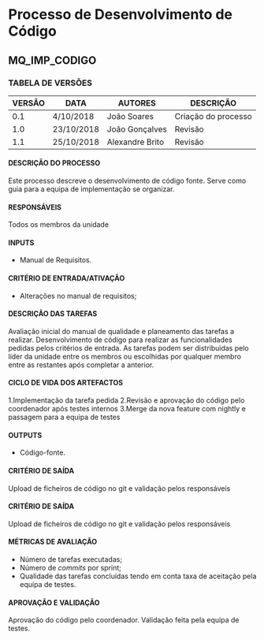 # Processo de Desenvolvimento de Código

## **MQ_IMP_CODIGO**

### TABELA DE VERSÕES
| VERSÃO | DATA | AUTORES | DESCRIÇÃO |
|--------|------|---------|-----------|
| 0.1 | 4/10/2018 | João Soares | Criação do processo |
| 1.0 | 23/10/2018 | João Gonçalves | Revisão |
| 1.1 | 25/10/2018 | Alexandre Brito | Revisão |


#### DESCRIÇÃO DO PROCESSO
Este processo descreve o desenvolvimento de código fonte. Serve como guia para a equipa de implementação se organizar.
#### RESPONSÁVEIS
Todos os membros da unidade

#### INPUTS
* Manual de Requisitos.

#### CRITÉRIO DE ENTRADA/ATIVAÇÃO
* Alterações no manual de requisitos;

#### DESCRIÇÃO DAS TAREFAS
Avaliação inicial do manual de qualidade e planeamento das tarefas a realizar.
Desenvolvimento de código para realizar as funcionalidades pedidas pelos critérios de entrada. As tarefas podem ser distribuidas pelo líder da unidade entre os membros ou escolhidas por qualquer membro entre as restantes após completar a anterior.

#### CICLO DE VIDA DOS ARTEFACTOS
1.Implementação da tarefa pedida
2.Revisão e aprovação do código pelo coordenador após testes internos
3.Merge da nova feature com nightly e passagem para a equipa de testes 

#### OUTPUTS
* Código-fonte.

#### CRITÉRIO DE SAÍDA
Upload de ficheiros de código no git e validação pelos responsáveis

#### CRITÉRIO DE SAÍDA
Upload de ficheiros de código no git e validação pelos responsáveis

#### MÉTRICAS DE AVALIAÇÃO
* Número de tarefas executadas;
* Número de *commits* por sprint;
* Qualidade das tarefas concluídas tendo em conta taxa de aceitação pela equipa de testes.

#### APROVAÇÃO E VALIDAÇÃO
Aprovação do código pelo coordenador.
Validação feita pela equipa de testes.
